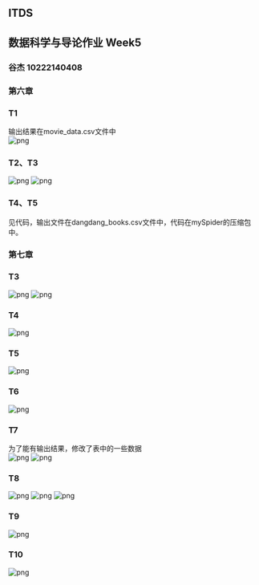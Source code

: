 ## ITDS
## 数据科学与导论作业 Week5
### 谷杰 10222140408
### 第六章
### T1
输出结果在movie_data.csv文件中\
![png](https://raw.githubusercontent.com/GUJIEJASON/ITDS/Week5/Week5/1.png)
### T2、T3
![png](https://raw.githubusercontent.com/GUJIEJASON/ITDS/Week5/Week5/2.png)
![png](https://raw.githubusercontent.com/GUJIEJASON/ITDS/Week5/Week5/3.png)
### T4、T5
见代码，输出文件在dangdang_books.csv文件中，代码在mySpider的压缩包中。
### 第七章
### T3
![png](https://raw.githubusercontent.com/GUJIEJASON/ITDS/Week5/Week5/4.png)
![png](https://raw.githubusercontent.com/GUJIEJASON/ITDS/Week5/Week5/5.png)
### T4
![png](https://raw.githubusercontent.com/GUJIEJASON/ITDS/Week5/Week5/6.png)
### T5
![png](https://raw.githubusercontent.com/GUJIEJASON/ITDS/Week5/Week5/7.png)
### T6
![png](https://raw.githubusercontent.com/GUJIEJASON/ITDS/Week5/Week5/8.png)
### T7
为了能有输出结果，修改了表中的一些数据\
![png](https://raw.githubusercontent.com/GUJIEJASON/ITDS/Week5/Week5/9.png)
![png](https://raw.githubusercontent.com/GUJIEJASON/ITDS/Week5/Week5/10.png)
### T8
![png](https://raw.githubusercontent.com/GUJIEJASON/ITDS/Week5/Week5/11.png)
![png](https://raw.githubusercontent.com/GUJIEJASON/ITDS/Week5/Week5/12.png)
![png](https://raw.githubusercontent.com/GUJIEJASON/ITDS/Week5/Week5/13.png)
### T9
![png](https://raw.githubusercontent.com/GUJIEJASON/ITDS/Week5/Week5/14.png)
### T10
![png](https://raw.githubusercontent.com/GUJIEJASON/ITDS/Week5/Week5/15.png)
